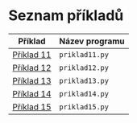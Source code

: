 # Seznam příkladů

|Příklad | Název programu |
|---|---|
| [Příklad 11](priklad11.md) | `priklad11.py`| 
| [Příklad 12](priklad12.md) | `priklad12.py`|
| [Příklad 13](priklad13.md) | `priklad13.py`|
| [Příklad 14](priklad14.md) | `priklad14.py`|
| [Příklad 15](priklad15.md) | `priklad15.py`|

